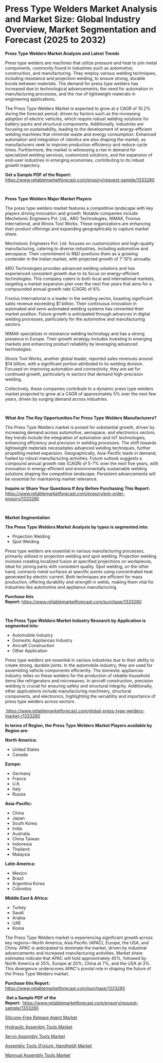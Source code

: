 <p><h1>Press Type Welders Market Analysis and Market Size: Global Industry Overview, Market Segmentation and Forecast (2025 to 2032)</h1></p><p><strong>Press Type Welders Market Analysis and Latest Trends</strong></p>
<p><p>Press type welders are machines that utilize pressure and heat to join metal components, commonly found in industries such as automotive, construction, and manufacturing. They employ various welding techniques, including resistance and projection welding, to ensure strong, durable bonds between materials. The demand for press type welders has increased due to technological advancements, the need for automation in manufacturing processes, and the rise of lightweight materials in engineering applications.</p><p>The Press Type Welders Market is expected to grow at a CAGR of 10.2% during the forecast period, driven by factors such as the increasing adoption of electric vehicles, which require robust welding solutions for battery packs and structural components. Additionally, industries are focusing on sustainability, leading to the development of energy-efficient welding machines that minimize waste and energy consumption. Enhanced automation and integration of robotics are also shaping the market, as manufacturers seek to improve production efficiency and reduce cycle times. Furthermore, the market is witnessing a rise in demand for specialized welding services, customized solutions, and the expansion of end-user industries in emerging economies, contributing to its robust growth trajectory.</p></p>
<p><strong>Get a Sample PDF of the Report:&nbsp;</strong> <a href="https://www.reliablemarketforecast.com/enquiry/request-sample/1333280?utm_campaign=1897&utm_medium=2&utm_source=Github&utm_content=ia&utm_term=24032025&utm_id=press-type-welders">https://www.reliablemarketforecast.com/enquiry/request-sample/1333280</a></p>
<p>&nbsp;</p>
<p><strong>Press Type Welders Major Market Players</strong></p>
<p><p>The press type welders market features a competitive landscape with key players driving innovation and growth. Notable companies include Mechelonic Engineers Pvt. Ltd., ARO Technologies, NIMAK, Fronius International, and Illinois Tool Works. These organizations are enhancing their product offerings and expanding geographically to capture market share.</p><p>Mechelonic Engineers Pvt. Ltd. focuses on customization and high-quality manufacturing, catering to diverse industries, including automotive and aerospace. Their commitment to R&D positions them as a growing contender in the Indian market, with projected growth of 7-10% annually.</p><p>ARO Technologies provides advanced welding solutions and has experienced consistent growth due to its focus on energy-efficient technologies. This company caters to both local and international markets, targeting a market expansion plan over the next five years that aims for a compounded annual growth rate (CAGR) of 6%.</p><p>Fronius International is a leader in the welding sector, boasting significant sales revenue exceeding $1 billion. Their continuous innovation in automated and semi-automated welding systems has cemented their market position. Future growth is anticipated through advances in digital welding processes, particularly for the automotive and manufacturing sectors.</p><p>NIMAK specializes in resistance welding technology and has a strong presence in Europe. Their growth strategy includes investing in emerging markets and enhancing product reliability by leveraging advanced technologies.</p><p>Illinois Tool Works, another global leader, reported sales revenues around $14 billion, with a significant portion attributed to its welding division. Focused on improving automation and connectivity, they are set for continued growth, particularly in sectors that demand high-precision welding.</p><p>Collectively, these companies contribute to a dynamic press type welders market projected to grow at a CAGR of approximately 5% over the next few years, driven by surging demand across industries.</p></p>
<p>&nbsp;</p>
<p><strong>What Are The Key Opportunities For Press Type Welders Manufacturers?</strong></p>
<p><p>The Press Type Welders market is poised for substantial growth, driven by increasing demand across automotive, aerospace, and electronics sectors. Key trends include the integration of automation and IoT technologies, enhancing efficiency and precision in welding processes. The shift towards lightweight materials necessitates advanced welding techniques, further propelling market expansion. Geographically, Asia-Pacific leads in demand, fueled by robust manufacturing activities. Future outlook suggests a compound annual growth rate (CAGR) of 5-7% over the next five years, with innovation in energy-efficient and environmentally sustainable welding solutions shaping the competitive landscape. Persistent advancements will be essential for maintaining market relevance.</p></p>
<p><strong>Inquire or Share Your Questions If Any Before Purchasing This Report:</strong> <a href="https://www.reliablemarketforecast.com/enquiry/pre-order-enquiry/1333280?utm_campaign=1897&utm_medium=2&utm_source=Github&utm_content=ia&utm_term=24032025&utm_id=press-type-welders">https://www.reliablemarketforecast.com/enquiry/pre-order-enquiry/1333280</a></p>
<p>&nbsp;</p>
<p><strong>Market Segmentation</strong></p>
<p><strong>The Press Type Welders Market Analysis by types is segmented into:</strong></p>
<p><ul><li>Projection Welding</li><li>Spot Welding</li></ul></p>
<p><p>Press type welders are essential in various manufacturing processes, primarily utilized in projection welding and spot welding. Projection welding involves creating localized fusion at specified projections on workpieces, ideal for joining parts with consistent quality. Spot welding, on the other hand, connects metal surfaces at specific points using concentrated heat generated by electric current. Both techniques are efficient for mass production, offering durability and strength in welds, making them vital for industries like automotive and appliance manufacturing.</p></p>
<p><strong>Purchase this Report:&nbsp;</strong><a href="https://www.reliablemarketforecast.com/purchase/1333280?utm_campaign=1897&utm_medium=2&utm_source=Github&utm_content=ia&utm_term=24032025&utm_id=press-type-welders">https://www.reliablemarketforecast.com/purchase/1333280</a></p>
<p>&nbsp;</p>
<p><strong>The Press Type Welders Market Industry Research by Application is segmented into:</strong></p>
<p><ul><li>Automobile Industry</li><li>Domestic Appliances Industry</li><li>Aircraft Construction</li><li>Other Application</li></ul></p>
<p><p>Press type welders are essential in various industries due to their ability to create strong, durable joints. In the automobile industry, they are used for assembling vehicle components efficiently. The domestic appliances industry relies on these welders for the production of reliable household items like refrigerators and microwaves. In aircraft construction, precision welding is crucial for ensuring safety and structural integrity. Additionally, other applications include manufacturing machinery, structural components, and electronics, highlighting the versatility and importance of press type welders across sectors.</p></p>
<p><a href="https://www.reliablemarketforecast.com/global-press-type-welders-market-r1333280?utm_campaign=1897&utm_medium=2&utm_source=Github&utm_content=ia&utm_term=24032025&utm_id=press-type-welders">&nbsp;https://www.reliablemarketforecast.com/global-press-type-welders-market-r1333280</a></p>
<p><strong>In terms of Region, the Press Type Welders Market Players available by Region are:</strong></p>
<p>
    <p> <strong> North America: </strong>
        <ul>
            <li>United States</li>
            <li>Canada</li>
        </ul>
        </p> 
    <p> <strong> Europe: </strong>
        <ul>
            <li>Germany</li>
            <li>France</li>
            <li>U.K.</li>
            <li>Italy</li>
            <li>Russia</li>
        </ul>
        </p> 
    <p> <strong> Asia-Pacific: </strong>
        <ul>
            <li>China</li>
            <li>Japan</li>
            <li>South Korea</li>
            <li>India</li>
            <li>Australia</li>
            <li>China Taiwan</li>
            <li>Indonesia</li>
            <li>Thailand</li>
            <li>Malaysia</li>
        </ul>
        </p> 
    <p> <strong> Latin America: </strong>
        <ul>
            <li>Mexico</li>
            <li>Brazil</li>
            <li>Argentina Korea</li>
            <li>Colombia</li>
        </ul>
        </p> 
    <p> <strong> Middle East & Africa: </strong>
        <ul>
            <li>Turkey</li>
            <li>Saudi</li>
            <li>Arabia</li>
            <li>UAE</li>
            <li>Korea</li>
        </ul>
    </p>
    </p>
<p><p>The Press Type Welders market is experiencing significant growth across key regions—North America, Asia Pacific (APAC), Europe, the USA, and China. APAC is anticipated to dominate the market, driven by industrial advancements and increased manufacturing activities. Market share estimates indicate that APAC will hold approximately 45%, followed by North America at 25%, Europe at 20%, China at 7%, and the USA at 3%. This divergence underscores APAC's pivotal role in shaping the future of the Press Type Welders market.</p></p>
<p><strong>Purchase this Report: </strong><a href="https://www.reliablemarketforecast.com/purchase/1333280?utm_campaign=1897&utm_medium=2&utm_source=Github&utm_content=ia&utm_term=24032025&utm_id=press-type-welders">https://www.reliablemarketforecast.com/purchase/1333280</a></p>
<p>&nbsp;<strong>Get a Sample PDF of the Report:&nbsp;&nbsp;</strong><a href="https://www.reliablemarketforecast.com/enquiry/request-sample/1333280?utm_campaign=1897&utm_medium=2&utm_source=Github&utm_content=ia&utm_term=24032025&utm_id=press-type-welders">https://www.reliablemarketforecast.com/enquiry/request-sample/1333280</a></p>
<p><strong></strong></p>
<p><p><a href="https://github.com/nikkoureta1y/Market-Research-Report-List-1/blob/main/silicone-free-release-agent-market.md?utm_campaign=1897&utm_medium=2&utm_source=Github&utm_content=ia&utm_term=24032025&utm_id=press-type-welders">Silicone-Free Release Agent Market</a></p><p><a href="https://github.com/bordzjisela/Market-Research-Report-List-1/blob/main/hydraulic-assembly-tools-market.md?utm_campaign=1897&utm_medium=2&utm_source=Github&utm_content=ia&utm_term=24032025&utm_id=press-type-welders">Hydraulic Assembly Tools Market</a></p><p><a href="https://github.com/sakourkishev/Market-Research-Report-List-1/blob/main/servo-assembly-tools-market.md?utm_campaign=1897&utm_medium=2&utm_source=Github&utm_content=ia&utm_term=24032025&utm_id=press-type-welders">Servo Assembly Tools Market</a></p><p><a href="https://github.com/stvnpukaj10/Market-Research-Report-List-1/blob/main/assembly-tools-fixture-handheld-market.md?utm_campaign=1897&utm_medium=2&utm_source=Github&utm_content=ia&utm_term=24032025&utm_id=press-type-welders">Assembly Tools (Fixture, Handheld) Market</a></p><p><a href="https://github.com/shongranch73/Market-Research-Report-List-1/blob/main/mannual-assembly-tools-market.md?utm_campaign=1897&utm_medium=2&utm_source=Github&utm_content=ia&utm_term=24032025&utm_id=press-type-welders">Mannual Assembly Tools Market</a></p></p>